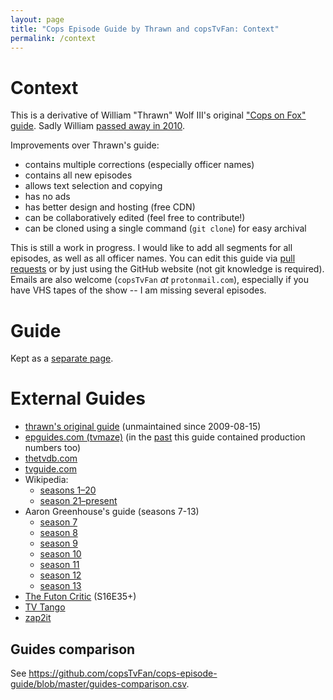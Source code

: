 ```yaml
---
layout: page
title: "Cops Episode Guide by Thrawn and copsTvFan: Context"
permalink: /context
---
```


# Context

This is a derivative of William "Thrawn" Wolf III's original ["Cops on Fox"
guide](https://copstvfan.github.io/geocities-copsonfox-archive/). Sadly William
[passed away in
2010](https://www.damianofuneralhome.com/obituary/William-WolfIII-1).

Improvements over Thrawn's guide:

- contains multiple corrections (especially officer names)
- contains all new episodes
- allows text selection and copying
- has no ads
- has better design and hosting (free CDN)
- can be collaboratively edited (feel free to contribute!)
- can be cloned using a single command (`git clone`) for easy archival

This is still a work in progress. I would like to add all segments for all
episodes, as well as all officer names. You can edit this guide via [pull
requests](https://github.com/copsTvFan/cops-episode-guide/pulls) or by just
using the GitHub website (not git knowledge is required). Emails are also
welcome (`copsTvFan` *at* `protonmail.com`), especially if you have VHS tapes
of the show -- I am missing several episodes.

# Guide

Kept as a [separate page](https://copstvfan.github.io/cops-episode-guide/guide).

# External Guides

- [thrawn's original guide](https://copstvfan.github.io/geocities-copsonfox-archive/) (unmaintained since 2009-08-15)
- [epguides.com (tvmaze)](https://epguides.com/cops/) (in the [past](https://web.archive.org/web/20151230230345/http://epguides.com:80/Cops/) this guide contained production numbers too)
- [thetvdb.com](https://thetvdb.com/series/cops/allseasons/official)
- [tvguide.com](https://www.tvguide.com/tvshows/cops/episodes-season-1/1000242631/)
- Wikipedia:
    - [seasons 1–20](<https://en.wikipedia.org/wiki/List_of_Cops_episodes_(seasons_1%E2%80%9320)>)
    - [season 21–present](<https://en.wikipedia.org/wiki/List_of_Cops_episodes_(season_21%E2%80%93present)>)
- Aaron Greenhouse's guide (seasons 7-13)
    - [season 7](https://www.cs.cmu.edu/~aarong/from-andrew/fox/titles/cops07.html)
    - [season 8](https://www.cs.cmu.edu/~aarong/from-andrew/fox/titles/cops08.html)
    - [season 9](https://www.cs.cmu.edu/~aarong/from-andrew/fox/titles/cops09.html)
    - [season 10](https://www.cs.cmu.edu/~aarong/from-andrew/fox/titles/cops10.html)
    - [season 11](https://www.cs.cmu.edu/~aarong/from-andrew/fox/titles/cops11.html)
    - [season 12](https://www.cs.cmu.edu/~aarong/from-andrew/fox/titles/cops12.html)
    - [season 13](https://www.cs.cmu.edu/~aarong/from-andrew/fox/titles/cops13.html)
- [The Futon Critic](http://www.thefutoncritic.com/showatch/cops/listings/) (S16E35+)
- [TV Tango](http://www.tvtango.com/series/cops/episodes)
- [zap2it](https://tvschedule.zap2it.com/overview.html?programSeriesId=SH00017070&tmsId=SH000170700000&from=TVGrid&aid=gapzap)

## Guides comparison

See <https://github.com/copsTvFan/cops-episode-guide/blob/master/guides-comparison.csv>.

